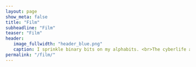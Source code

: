 ```yaml
---
layout: page
show_meta: false
title: "Film"
subheadline: "Film"
teaser: "Film"
header:
   image_fullwidth: "header_blue.png"
   caption: I sprinkle binary bits on my alphabits. <br>The cyberlife and times of Kayhan B, digital librarian extraordinaire, podcaster and all around nice guy.
permalink: "/film/"
---
```

